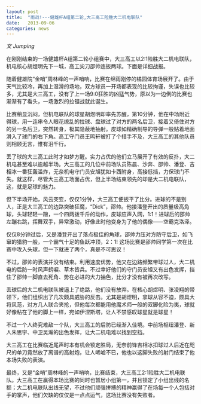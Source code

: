 ```yaml
---
layout: post
title:  "雨战!---健雄杯A组第二轮,大三高工险胜大二机电联队"
date:   2013-09-06
categories: news
---
```


*文 Jumping*

在刚刚结束的一场健雄杯A组第二轮小组赛中，大三高工以2:1险胜大二机电联队，机电核心胡煜明先下一城，高工尖刀邵帅连扳两球。下面是详细战报。

随着健雄院“金哨”周林峰的一声哨响，比赛在绵雨刚停的橘园体育场展开了。由于天气比较冷，再加上湿滑的场地，双方球员一开场都表现的比较拘谨，失误也比较多，尤其是大三高工，没有了上一场9:0狂胜的凶猛气势，原以为一边倒的比赛也渐渐有了看头，一场激烈的拉锯战就此诞生。

比赛稍显沉闷，但机电联队的球星胡煜明却率先苏醒，第10分钟，他在中场附近得球，用一连串令人眼花缭乱的拉球、盘球过了对方的两名后卫，接着又倚住对方的另一名后卫，突然转身，极其隐蔽地抽射。皮球如精确制导的导弹一般贴着地面滑入了球门的右下角。高工守门员王鸣轩被打了个措手不及，大三高工的其他队员则相顾无言，惟有泪千行。

丢了球的大三高工此时才如梦方醒。实力占优的他们立马展开了有效的反扑，大二机电甚至难以逾越半场。大三高工的几位中前场队员陈晨、沙奔、邵帅、潘登、吉相冰一番狂轰滥炸，无奈机电守门员安旭犹如卡西附身，高接低挡，力保球门不失。就这样，尽管大三高工场面占优，但上半场结束领先的却是大二机电联队，这，就是足球的魅力。

但下半场开始，风云突变，仅仅1分钟，大三高工便扳平了比分。进球的不是别人，正是大三高工的边路突破狂魔，“Dick”，邵帅。他接潘登开出的质量极高角球，头球轻轻一蹭，一个四两拨千斤的动作，皮球应声入网，1:1！进球后的邵帅左蹦右跳，挥舞双手，异常激动，好像此时他变身为了他的偶像——空霸克洛泽。

仅仅8分钟过后，又是潘登开出了落点极佳的角球，邵帅力压对方防守后卫，如飞窜的猎豹一般，一个霸气十足的鱼跃冲顶，2：1! 这场比赛是邵帅同学第一次在比赛中攻入头球，但一下就进了两个，真是不可思议！

不过，邵帅的表演并没有结束。利用速度优势，他又在边路频繁带球过人，大二机电的后防一时风声鹤唳、草木皆兵。不过幸好他们的守门员安旭又有出色发挥，挡住了邵帅一脚直去死角、势在必进的大力抽色，比分才没有被再次改写。

丢球后的大二机电联队被逼上了绝路，他们没有放弃。在核心胡煜明、张凌翔的带领下，他们组织出了几次颇具威胁的反击。尤其是胡煜明，拿球从容不迫，颇具大将风范，对方几人联合夹抢，但他每次都能用他魔术师一般的双脚化险为夷，球就好像粘在了他的脚上一样，宛如伊涅斯塔，让人不禁感叹球星就是球星！

不过一个人终究难敌一个队，大三高工的后防已经渐入佳境。中前场枢纽潘登、新人朱思宇、中卫吴瀚的出色发挥，让大二机电难以找到空挡。

大三高工在比赛临近尾声时本有机会锁定胜局，无奈前锋吉相冰扣球过人后近在咫尺的单刀竟然放了离谱的高射炮，让人唏嘘不已，他也以这脚失败的射门结束了他本场失败的表演。

最终，又是“金哨”周林峰的一声哨响，比赛结束，大三高工2:1险胜大二机电联队。大三高工在赢得本场比赛的同时也暂居小组第一，并且锁定了小组出线的名额；大二机电联队出线无望，不过他们顽强拼搏的精神赢得了在场每一个人包括对手的掌声，他们欠缺的仅仅是一点点运气，这场比赛没有失败者。